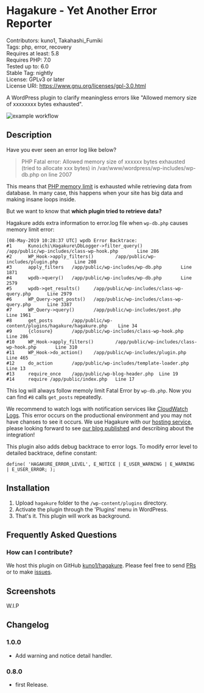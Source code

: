 # Hagakure - Yet Another Error Reporter

Contributors: kuno1, Takahashi_Fumiki  
Tags: php, error, recovery  
Requires at least: 5.8  
Requires PHP: 7.0  
Tested up to: 6.0  
Stable Tag: nightly  
License: GPLv3 or later  
License URI: https://www.gnu.org/licenses/gpl-3.0.html


A WordPress plugin to clarify meaningless errors like "Allowed memory size of xxxxxxxx bytes exhausted".

<!-- only:github/ -->
![example workflow](https://github.com/kuno1/hagakure/actions/workflows/wordpress.yml/badge.svg)
<!-- /only:github -->

## Description

Have you ever seen an error log like below?

> PHP Fatal error: Allowed memory size of xxxxxx bytes exhausted (tried to allocate xxx bytes) in /var/www/wordpress/wp-includes/wp-db.php on line 2007

This means that [PHP memory limit](https://www.php.net/manual/en/ini.core.php#ini.memory-limit) is exhausted while retrieving data from database. In many case, this happens when your site has big data and making insane loops inside.

But we want to know that **which plugin tried to retrieve data?**

Hagakure adds extra information to error.log file when `wp-db.php` causes memory limit error:

```
[08-May-2019 10:28:37 UTC] wpdb Error Backtrace:
#1      Kunoichi\Hagakure\DbLogger->filter_query()      /app/public/wp-includes/class-wp-hook.php       Line 286
#2      WP_Hook->apply_filters()        /app/public/wp-includes/plugin.php      Line 208
#3      apply_filters   /app/public/wp-includes/wp-db.php       Line 1871
#4      wpdb->query()   /app/public/wp-includes/wp-db.php       Line 2579
#5      wpdb->get_results()     /app/public/wp-includes/class-wp-query.php      Line 2979
#6      WP_Query->get_posts()   /app/public/wp-includes/class-wp-query.php      Line 3387
#7      WP_Query->query()       /app/public/wp-includes/post.php        Line 1961
#8      get_posts       /app/public/wp-content/plugins/hagakure/hagakure.php    Line 34
#9      {closure}       /app/public/wp-includes/class-wp-hook.php       Line 286
#10     WP_Hook->apply_filters()        /app/public/wp-includes/class-wp-hook.php       Line 310
#11     WP_Hook->do_action()    /app/public/wp-includes/plugin.php      Line 465
#12     do_action       /app/public/wp-includes/template-loader.php     Line 13
#13     require_once    /app/public/wp-blog-header.php  Line 19
#14     require /app/public/index.php   Line 17
```

This log will always follow memoly limit Fatal Error by `wp-db.php`. Now you can find `#8` calls `get_posts` repeatedly.

We recommend to watch logs with notification services like [CloudWatch Logs](https://docs.aws.amazon.com/AmazonCloudWatch/latest/logs/WhatIsCloudWatchLogs.html).
This error occurs on the productional environment and you may not have chanses to see it occurs.
We use Hagakure with our [hosting service](https://hosting.kunoichiwp.com/), please looking forward to see [our blog published](https://kunoichiwp.com/blog) and describing about the integration!

This plugin also adds debug backtrace to error logs. To modify error level to detailed backtrace, define constant:

```
define( 'HAGAKURE_ERROR_LEVEL', E_NOTICE | E_USER_WARNING | E_WARNING | E_USER_ERROR; );
```

## Installation

1. Upload `hagakure` folder to the `/wp-content/plugins` directory.
2. Activate the plugin through the 'Plugins' menu in WordPress.
3. That's it. This plugin will work as background.

## Frequently Asked Questions

### How can I contribute?

We host this plugin on GitHub [kuno1/hagakure](https://github.com/kuno1/hagakure). Please feel free to send [PRs](https://github.com/kuno1/hagakure/pulls) or to make [issues](https://github.com/kuno1/hagakure/issues).

## Screenshots

W.I.P

## Changelog

### 1.0.0

* Add warning and notice detail handler.

### 0.8.0

* first Release.
